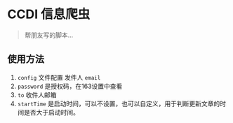 # CCDI 信息爬虫

> 帮朋友写的脚本...

## 使用方法

1. `config` 文件配置 发件人 `email`
2. `password` 是授权码，在163设置中查看
3. `to` 收件人邮箱
4. `startTime` 是启动时间，可以不设置，也可以自定义，用于判断更新文章的时间是否大于启动时间。